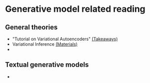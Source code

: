 # Generative model related reading

## General theories
  * "Tutorial on Variational Autoencoders" [(Takeaways)](docs/3-18.md)
  * Variational Inference [(Materials)](docs/3-25.md)
  * 

## Textual generative models

  *
